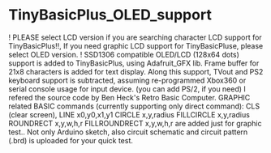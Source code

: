 # TinyBasicPlus_OLED_support
! PLEASE select LCD version if you are searching character LCD support for TinyBasicPlus!!, If you need graphic LCD support for TinyBasicPluse, please select OLED version. !
SSD1306 compatible OLED/LCD (128x64 dots) support is added to TinyBasicPlus, using Adafruit_GFX lib. 
Frame buffer for 21x8 characters is added for text display. Along this support, TVout and PS2 keyboard support is subtracted, assuming re-programmed Xbox360 or serial console usage for input device. (you can add PS/2, if you need) I refered the source code by Ben Heck's Retro Basic Computer. GRAPHIC related BASIC commands (currently supporting only direct command):  CLS (clear screen), LINE x0,y0,x1,y1 CIRCLE x,y,radius FILLCIRCLE x,y,radius ROUNDRECT x,y,w,h,r FILLROUNDRECT x,y,w,h,r are added just for graphic test..
Not only Arduino sketch, also circuit schematic and circuit pattern (.brd) is uploaded for your quick test.
